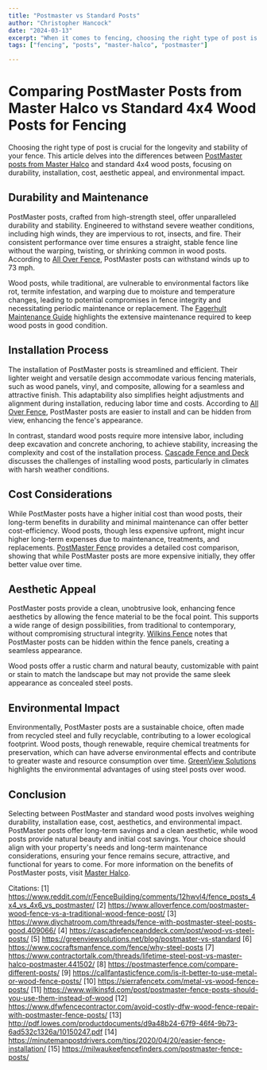 ```yaml
---
title: "Postmaster vs Standard Posts"
author: "Christopher Hancock"
date: "2024-03-13"
excerpt: "When it comes to fencing, choosing the right type of post is crucial for both the longevity and stability of the fence. In this article, we will compare PostMaster..."
tags: ["fencing", "posts", "master-halco", "postmaster"]

---
```

# Comparing PostMaster Posts from Master Halco vs Standard 4x4 Wood Posts for Fencing

Choosing the right type of post is crucial for the longevity and stability of your fence. This article delves into the differences between [PostMaster posts from Master Halco](https://www.masterhalco.com/postmaster-plus) and standard 4x4 wood posts, focusing on durability, installation, cost, aesthetic appeal, and environmental impact.

## Durability and Maintenance

PostMaster posts, crafted from high-strength steel, offer unparalleled durability and stability. Engineered to withstand severe weather conditions, including high winds, they are impervious to rot, insects, and fire. Their consistent performance over time ensures a straight, stable fence line without the warping, twisting, or shrinking common in wood posts. According to [All Over Fence](https://www.alloverfence.com/postmaster-wood-fence-vs-a-traditional-wood-fence-post/), PostMaster posts can withstand winds up to 73 mph.

Wood posts, while traditional, are vulnerable to environmental factors like rot, termite infestation, and warping due to moisture and temperature changes, leading to potential compromises in fence integrity and necessitating periodic maintenance or replacement. The [Fagerhult Maintenance Guide](https://www.fagerhult.com/globalassets/inriverresources/technicalinformation/maintenanceguidewoodenpoles.pdf) highlights the extensive maintenance required to keep wood posts in good condition.

## Installation Process

The installation of PostMaster posts is streamlined and efficient. Their lighter weight and versatile design accommodate various fencing materials, such as wood panels, vinyl, and composite, allowing for a seamless and attractive finish. This adaptability also simplifies height adjustments and alignment during installation, reducing labor time and costs. According to [All Over Fence](https://www.alloverfence.com/postmaster-wood-fence-vs-a-traditional-wood-fence-post/), PostMaster posts are easier to install and can be hidden from view, enhancing the fence's appearance.

In contrast, standard wood posts require more intensive labor, including deep excavation and concrete anchoring, to achieve stability, increasing the complexity and cost of the installation process. [Cascade Fence and Deck](https://cascadefenceanddeck.com/post/wood-vs-steel-posts/) discusses the challenges of installing wood posts, particularly in climates with harsh weather conditions.

## Cost Considerations

While PostMaster posts have a higher initial cost than wood posts, their long-term benefits in durability and minimal maintenance can offer better cost-efficiency. Wood posts, though less expensive upfront, might incur higher long-term expenses due to maintenance, treatments, and replacements. [PostMaster Fence](https://postmasterfence.com/compare-different-posts/) provides a detailed cost comparison, showing that while PostMaster posts are more expensive initially, they offer better value over time.

## Aesthetic Appeal

PostMaster posts provide a clean, unobtrusive look, enhancing fence aesthetics by allowing the fence material to be the focal point. This supports a wide range of design possibilities, from traditional to contemporary, without compromising structural integrity. [Wilkins Fence](https://www.wilkinsfd.com/post/postmaster-fence-posts-should-you-use-them-instead-of-wood) notes that PostMaster posts can be hidden within the fence panels, creating a seamless appearance.

Wood posts offer a rustic charm and natural beauty, customizable with paint or stain to match the landscape but may not provide the same sleek appearance as concealed steel posts.

## Environmental Impact

Environmentally, PostMaster posts are a sustainable choice, often made from recycled steel and fully recyclable, contributing to a lower ecological footprint. Wood posts, though renewable, require chemical treatments for preservation, which can have adverse environmental effects and contribute to greater waste and resource consumption over time. [GreenView Solutions](https://greenviewsolutions.net/blog/postmaster-vs-standard) highlights the environmental advantages of using steel posts over wood.

## Conclusion

Selecting between PostMaster and standard wood posts involves weighing durability, installation ease, cost, aesthetics, and environmental impact. PostMaster posts offer long-term savings and a clean aesthetic, while wood posts provide natural beauty and initial cost savings. Your choice should align with your property's needs and long-term maintenance considerations, ensuring your fence remains secure, attractive, and functional for years to come. For more information on the benefits of PostMaster posts, visit [Master Halco](https://www.masterhalco.com/products/postmaster).

Citations:
[1] https://www.reddit.com/r/FenceBuilding/comments/12hwvl4/fence_posts_4x4_vs_4x6_vs_postmaster/
[2] https://www.alloverfence.com/postmaster-wood-fence-vs-a-traditional-wood-fence-post/
[3] https://www.diychatroom.com/threads/fence-with-postmaster-steel-posts-good.409066/
[4] https://cascadefenceanddeck.com/post/wood-vs-steel-posts/
[5] https://greenviewsolutions.net/blog/postmaster-vs-standard
[6] https://www.cocraftsmanfence.com/fence/why-steel-posts
[7] https://www.contractortalk.com/threads/lifetime-steel-post-vs-master-halco-postmaster.441502/
[8] https://postmasterfence.com/compare-different-posts/
[9] https://callfantasticfence.com/is-it-better-to-use-metal-or-wood-fence-posts/
[10] https://sierrafencetx.com/metal-vs-wood-fence-posts/
[11] https://www.wilkinsfd.com/post/postmaster-fence-posts-should-you-use-them-instead-of-wood
[12] https://www.dfwfencecontractor.com/avoid-costly-dfw-wood-fence-repair-with-postmaster-fence-posts/
[13] http://pdf.lowes.com/productdocuments/d9a48b24-67f9-46f4-9b73-6ad532c1326a/10150247.pdf
[14] https://minutemanpostdrivers.com/tips/2020/04/20/easier-fence-installation/
[15] https://milwaukeefencefinders.com/postmaster-fence-posts/
